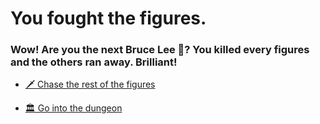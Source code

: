 # You fought the figures.
### Wow! Are you the next Bruce Lee 💪? You killed every figures and the others ran away. Brilliant!

-  [🗡 Chase the rest of the figures](../WIP.md)

-  [🏛 Go into the dungeon](../3/3.md)

